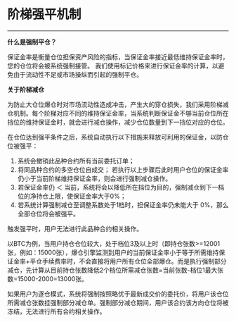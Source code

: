 # 阶梯强平机制

------

**什么是强制平仓？**

保证金率是衡量仓位担保资产风险的指标，当保证金率接近最低维持保证金率时，您的仓位将会被系统强制接管。 我们使用标记价格来进行保证金率的计算，以避免由于流动性不足或市场操纵而引起的强制平仓。

**关于阶梯减仓**

为防止大仓位爆仓时对市场流动性造成冲击，产生大的穿仓损失，我们采用阶梯减仓机制。每个阶梯对应不同的维持保证金率，当系统判断保证金不够当前仓位所在挡位的维持保证金时，就会进行减仓操作，减少仓位数量到下一挡位对应的仓位。

在仓位达到强平条件之后，系统自动执行以下措施来释放可利用的保证金，以防仓位被强平：
1. 系统会撤销此品种合约所有当前委托订单；
2. 将同品种合约的多空仓位自成交； 若执行以上步骤后此时用户仓位的保证金率仍小于当前阶梯维持保证金率，则会进行强制减仓操作。 
3. 若保证金率仍 ＜ 当前，系统将会以降低所在挡位为目的，强制减仓到下一档位的净持仓上限，使保证金率大于0%；
 4. 若系统计算强制减仓至调整系数处于1档时，担保证金率仍未能大于 0%，那么全部仓位将会被强平。

触发强平时，用户无法进行此品种合约相关操作。

以BTC为例，当用户持仓仓位较大，处于档位3及以上时（即持仓张数>=12001张，例如：15000张），爆仓引擎监测到用户的当前保证金率小于等于所需维持保证金率+平仓手续费率时，不会直接将用户所有仓位全部爆仓。而是执行强制部分减仓，先计算从目前持仓张数降低2个档位所需减仓张数=当前张数-档位1最大张数=15000-2000=13000张。

如果用户为逐仓模式，系统将强制按照略优于最新成交价的委托价，将用户该仓位所需减仓张数挂强制部分减仓单。强制部分减仓期间，用户该合约该方向仓位将被冻结，无法进行所有合约相关操作。